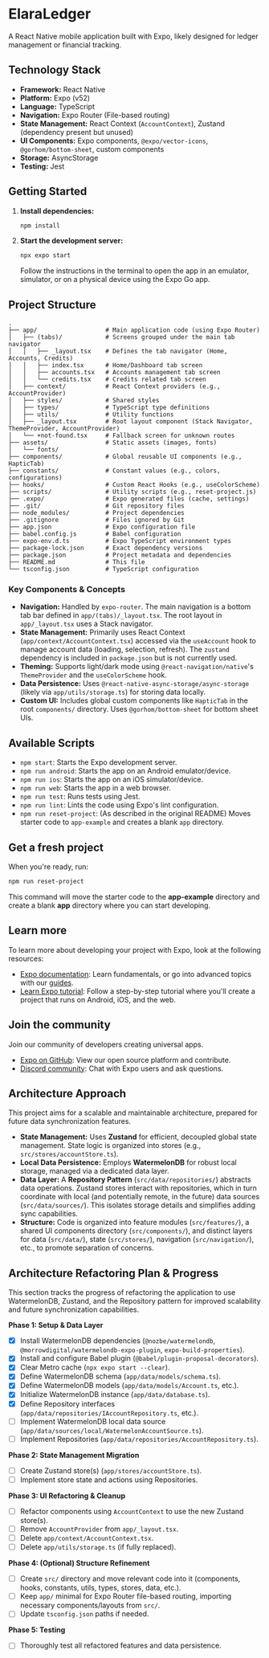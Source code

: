 # ElaraLedger

A React Native mobile application built with Expo, likely designed for ledger management or financial tracking.

## Technology Stack

- **Framework:** React Native
- **Platform:** Expo (v52)
- **Language:** TypeScript
- **Navigation:** Expo Router (File-based routing)
- **State Management:** React Context (`AccountContext`), Zustand (dependency present but unused)
- **UI Components:** Expo components, `@expo/vector-icons`, `@gorhom/bottom-sheet`, custom components
- **Storage:** AsyncStorage
- **Testing:** Jest

## Getting Started

1.  **Install dependencies:**

    ```bash
    npm install
    ```

2.  **Start the development server:**
    ```bash
    npx expo start
    ```
    Follow the instructions in the terminal to open the app in an emulator, simulator, or on a physical device using the Expo Go app.

## Project Structure

```
.
├── app/                   # Main application code (using Expo Router)
│   ├── (tabs)/            # Screens grouped under the main tab navigator
│   │   ├── _layout.tsx    # Defines the tab navigator (Home, Accounts, Credits)
│   │   ├── index.tsx      # Home/Dashboard tab screen
│   │   ├── accounts.tsx   # Accounts management tab screen
│   │   └── credits.tsx    # Credits related tab screen
│   ├── context/           # React Context providers (e.g., AccountProvider)
│   ├── styles/            # Shared styles
│   ├── types/             # TypeScript type definitions
│   ├── utils/             # Utility functions
│   ├── _layout.tsx        # Root layout component (Stack Navigator, ThemeProvider, AccountProvider)
│   └── +not-found.tsx     # Fallback screen for unknown routes
├── assets/                # Static assets (images, fonts)
│   └── fonts/
├── components/            # Global reusable UI components (e.g., HapticTab)
├── constants/             # Constant values (e.g., colors, configurations)
├── hooks/                 # Custom React Hooks (e.g., useColorScheme)
├── scripts/               # Utility scripts (e.g., reset-project.js)
├── .expo/                 # Expo generated files (cache, settings)
├── .git/                  # Git repository files
├── node_modules/          # Project dependencies
├── .gitignore             # Files ignored by Git
├── app.json               # Expo configuration file
├── babel.config.js        # Babel configuration
├── expo-env.d.ts          # Expo TypeScript environment types
├── package-lock.json      # Exact dependency versions
├── package.json           # Project metadata and dependencies
├── README.md              # This file
└── tsconfig.json          # TypeScript configuration
```

### Key Components & Concepts

- **Navigation:** Handled by `expo-router`. The main navigation is a bottom tab bar defined in `app/(tabs)/_layout.tsx`. The root layout in `app/_layout.tsx` uses a Stack navigator.
- **State Management:** Primarily uses React Context (`app/context/AccountContext.tsx`) accessed via the `useAccount` hook to manage account data (loading, selection, refresh). The `zustand` dependency is included in `package.json` but is not currently used.
- **Theming:** Supports light/dark mode using `@react-navigation/native`'s `ThemeProvider` and the `useColorScheme` hook.
- **Data Persistence:** Uses `@react-native-async-storage/async-storage` (likely via `app/utils/storage.ts`) for storing data locally.
- **Custom UI:** Includes global custom components like `HapticTab` in the root `components/` directory. Uses `@gorhom/bottom-sheet` for bottom sheet UIs.

## Available Scripts

- `npm start`: Starts the Expo development server.
- `npm run android`: Starts the app on an Android emulator/device.
- `npm run ios`: Starts the app on an iOS simulator/device.
- `npm run web`: Starts the app in a web browser.
- `npm run test`: Runs tests using Jest.
- `npm run lint`: Lints the code using Expo's lint configuration.
- `npm run reset-project`: (As described in the original README) Moves starter code to `app-example` and creates a blank `app` directory.

## Get a fresh project

When you're ready, run:

```bash
npm run reset-project
```

This command will move the starter code to the **app-example** directory and create a blank **app** directory where you can start developing.

## Learn more

To learn more about developing your project with Expo, look at the following resources:

- [Expo documentation](https://docs.expo.dev/): Learn fundamentals, or go into advanced topics with our [guides](https://docs.expo.dev/guides).
- [Learn Expo tutorial](https://docs.expo.dev/tutorial/introduction/): Follow a step-by-step tutorial where you'll create a project that runs on Android, iOS, and the web.

## Join the community

Join our community of developers creating universal apps.

- [Expo on GitHub](https://github.com/expo/expo): View our open source platform and contribute.
- [Discord community](https://chat.expo.dev): Chat with Expo users and ask questions.

## Architecture Approach

This project aims for a scalable and maintainable architecture, prepared for future data synchronization features.

- **State Management:** Uses **Zustand** for efficient, decoupled global state management. State logic is organized into stores (e.g., `src/stores/accountStore.ts`).
- **Local Data Persistence:** Employs **WatermelonDB** for robust local storage, managed via a dedicated data layer.
- **Data Layer:** A **Repository Pattern** (`src/data/repositories/`) abstracts data operations. Zustand stores interact with repositories, which in turn coordinate with local (and potentially remote, in the future) data sources (`src/data/sources/`). This isolates storage details and simplifies adding sync capabilities.
- **Structure:** Code is organized into feature modules (`src/features/`), a shared UI components directory (`src/components/`), and distinct layers for data (`src/data/`), state (`src/stores/`), navigation (`src/navigation/`), etc., to promote separation of concerns.

## Architecture Refactoring Plan & Progress

This section tracks the progress of refactoring the application to use WatermelonDB, Zustand, and the Repository pattern for improved scalability and future synchronization capabilities.

**Phase 1: Setup & Data Layer**

- [x] Install WatermelonDB dependencies (`@nozbe/watermelondb`, `@morrowdigital/watermelondb-expo-plugin`, `expo-build-properties`).
- [x] Install and configure Babel plugin (`@babel/plugin-proposal-decorators`).
- [x] Clear Metro cache (`npx expo start --clear`).
- [x] Define WatermelonDB schema (`app/data/models/schema.ts`).
- [x] Define WatermelonDB models (`app/data/models/Account.ts`, etc.).
- [x] Initialize WatermelonDB instance (`app/data/database.ts`).
- [x] Define Repository interfaces (`app/data/repositories/IAccountRepository.ts`, etc.).
- [ ] Implement WatermelonDB local data source (`app/data/sources/local/WatermelonAccountSource.ts`).
- [ ] Implement Repositories (`app/data/repositories/AccountRepository.ts`).

**Phase 2: State Management Migration**

- [ ] Create Zustand store(s) (`app/stores/accountStore.ts`).
- [ ] Implement store state and actions using Repositories.

**Phase 3: UI Refactoring & Cleanup**

- [ ] Refactor components using `AccountContext` to use the new Zustand store(s).
- [ ] Remove `AccountProvider` from `app/_layout.tsx`.
- [ ] Delete `app/context/AccountContext.tsx`.
- [ ] Delete `app/utils/storage.ts` (if fully replaced).

**Phase 4: (Optional) Structure Refinement**

- [ ] Create `src/` directory and move relevant code into it (components, hooks, constants, utils, types, stores, data, etc.).
- [ ] Keep `app/` minimal for Expo Router file-based routing, importing necessary components/layouts from `src/`.
- [ ] Update `tsconfig.json` paths if needed.

**Phase 5: Testing**

- [ ] Thoroughly test all refactored features and data persistence.
